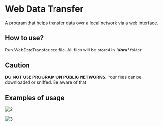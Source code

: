 <h1>Web Data Transfer</h1>
A program that helps transfer data over a local network via a web interface. 

<h2>How to use?</h2>
Run WebDataTransfer.exe file. All files will be stored in <b><i>'data'</i></b> folder

<h2>Caution</h2>
<b>DO NOT USE PROGRAM ON PUBLIC NETWORKS.</b>
Your files can be downloaded or sniffed. Be aware of that

<h2>Examples of usage</h2>

![2](https://github.com/user-attachments/assets/715cae69-ec9d-4e06-9d37-27d2b0ff6ec1)

![3](https://github.com/user-attachments/assets/1a4e2cab-5c8a-44d4-8306-ee003f9679fa)
